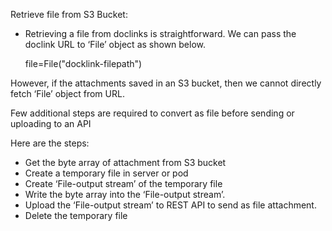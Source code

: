 Retrieve file from S3 Bucket:
- Retrieving a file from doclinks is straightforward. We can pass the doclink URL to ‘File’ object as shown below.

	file=File("docklink-filepath")

However, if the attachments saved in an S3 bucket, then we cannot directly fetch ‘File’ object from URL. 

Few additional steps are required to convert as file before sending or uploading to an API 

Here are the steps:

- Get the byte array of attachment from S3 bucket
- Create a temporary file in server or pod
- Create ‘File-output stream’ of the temporary file
- Write the byte array into the ‘File-output stream’.
- Upload the ‘File-output stream’ to REST API to send as file attachment.
- Delete the temporary file
